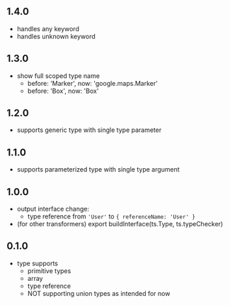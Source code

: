 ## 1.4.0

- handles any keyword
- handles unknown keyword

## 1.3.0

- show full scoped type name
  - before: 'Marker', now: 'google.maps.Marker'
  - before: 'Box', now: 'Box<any>'

## 1.2.0

- supports generic type with single type parameter

## 1.1.0

- supports parameterized type with single type argument

## 1.0.0

- output interface change:
  - type reference from `'User'` to `{ referenceName: 'User' }`
- (for other transformers) export buildInterface(ts.Type, ts.typeChecker)

## 0.1.0

- type supports
  - primitive types
  - array
  - type reference
  - NOT supporting union types as intended for now
